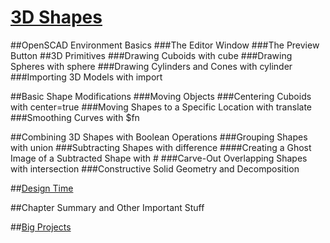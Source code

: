 # [3D Shapes](3D-Shapes-with-tables.odt)

##OpenSCAD Environment Basics
###The Editor Window
###The Preview Button
##3D Primitives
###Drawing Cuboids with cube
###Drawing Spheres with sphere
###Drawing Cylinders and Cones with cylinder
###Importing 3D Models with import

##Basic Shape Modifications
###Moving Objects
###Centering Cuboids with center=true
###Moving Shapes to a Specific Location with translate
###Smoothing Curves with $fn

##Combining 3D Shapes with Boolean Operations
###Grouping Shapes with  union
###Subtracting Shapes with difference
####Creating a Ghost Image of a Subtracted Shape with #
###Carve-Out Overlapping Shapes with intersection
###Constructive Solid Geometry and Decomposition

##[Design Time](Design-Time/Design-Time.md)


##Chapter Summary and Other Important Stuff  

##[Big Projects](Big-Projects/Big-Projects.md)



